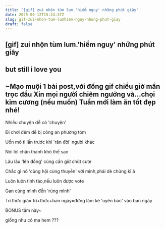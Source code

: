 ```yaml
---
title: "[gif] zui nhộn tùm lum.'hiểm nguy' những phút giây"
date: 2025-06-12T15:24:37Z
slug: gif-zui-nhon-tum-lumhiem-nguy-nhung-phut-giay
draft: false
---
```


## [gif] zui nhộn tùm lum.'hiểm nguy' những phút giây

## but still i love you

~Mạo muội 1 bài post,với đống gif chiều giờ mần trọc đầu Xin mọi người chiêm ngưỡng và...chọi kim cương (nếu muốn) Tuần mới làm ăn tốt đẹp nhé!
---------------
 

	
	
Nhiều chuyện dễ có 'chuyện'


	
	
 Đi chơi đêm dễ bị công an phường tóm
 

	
	
Uốn mỏ tỉ lần trước khi 'răn đời' người khác


	
	
 Nói lời chân thành khó thế sao
 

	
	
Lâu lâu 'lên đồng' cũng cần giữ chút cute
 

	
	
Chắc gì nó 'cùng hội cùng thuyền' với mình,phải dè chừng kĩ à


	
	
 Luôn luôn tỉnh táo,nếu luôn được vote


	
	
 Gan cùng mình đến 'rùng mình'


	
	
 Trí thức giả= trí+thức+ban ngày=đừng làm kẻ 'uyên bác' vào ban ngày
 
BONUS tấm này~


	
	


	
	
 giống như có ma hem ???